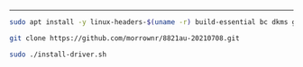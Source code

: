 ___
```bash
sudo apt install -y linux-headers-$(uname -r) build-essential bc dkms git libelf-dev rfkill iw
```

```bash
git clone https://github.com/morrownr/8821au-20210708.git
```

```bash
sudo ./install-driver.sh
```